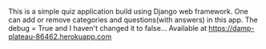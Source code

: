 This is a simple quiz application build using Django web framework. One can add or remove categories and questions(with
answers) in this app. The debug = True and I haven't changed it to false... 
Available at https://damp-plateau-86462.herokuapp.com